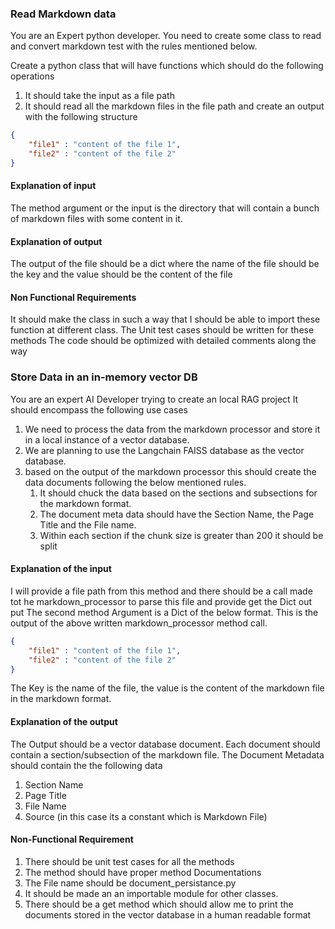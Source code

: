 ### Read Markdown data
You are an Expert python developer. You need to create some class to read and convert markdown test with the rules mentioned below.

Create a python class that will have functions which should do the following operations
1. It should take the input as a file path
2. It should read all the markdown files in the file path and create an output with the following structure
```json
{
	"file1" : "content of the file 1",
	"file2" : "content of the file 2"
}
```
#### Explanation of input
The method argument or the input is the directory that will contain a bunch of markdown files with some content in it.
#### Explanation of output
The output of the file should be a dict where the name of the file should be the key and the value should be the content of the file
#### Non Functional Requirements
It should make the class in such a way that I should be able to import these function at different class.
The Unit test cases should be written for these methods
The code should be optimized with detailed comments along the way
### Store Data in an in-memory vector DB
You are an expert AI Developer trying to create an local RAG project
It should encompass the following use cases

1. We need to process the data from the markdown processor and store it in a local instance of a vector database.
2. We are planning to use the Langchain FAISS database as the vector database.
3. based on the output of the markdown processor this should create the data documents following the below mentioned rules.
	1. It should chuck the data based on the sections and subsections for the markdown format.
	2. The document meta data should have the Section Name, the Page Title and the File name.
	3. Within each section if the chunk size is greater than 200 it should be split
#### Explanation of the input
I will provide a file path from this method and there should be a call made tot he markdown_processor to parse this file and provide get the Dict out put
The second method Argument is a Dict of the below format. This is the output of the above written markdown_processor method call.
```json
{
	"file1" : "content of the file 1",
	"file2" : "content of the file 2"
}
```
The Key is the name of the file, the value is the content of the markdown file in the markdown format.

#### Explanation of the output
The Output should be a vector database document. Each document should contain a section/subsection of the markdown file.
The Document Metadata should contain the the following data
1. Section Name
2. Page Title
3. File Name
4. Source (in this case its a constant which is Markdown File)

#### Non-Functional Requirement
1. There should be unit test cases for all the methods
2. The method should have proper method Documentations
3. The File name should be document_persistance.py
4. It should be made an an importable module for other classes.
5. There should be a get method which should allow me to print the documents stored in the vector database in a human readable format
